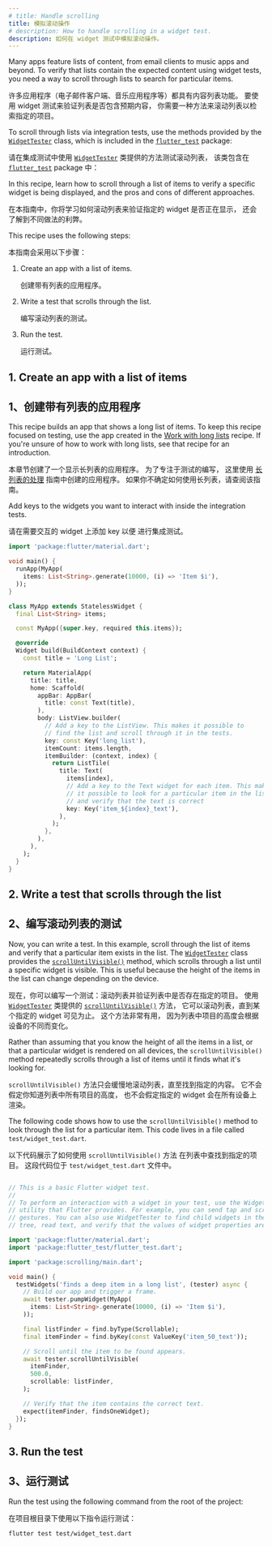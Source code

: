 ```yaml
---
# title: Handle scrolling
title: 模拟滚动操作
# description: How to handle scrolling in a widget test.
description: 如何在 widget 测试中模拟滚动操作。
---
```


<?code-excerpt path-base="cookbook/testing/widget/scrolling/"?>

Many apps feature lists of content,
from email clients to music apps and beyond.
To verify that lists contain the expected content
using widget tests,
you need a way to scroll through lists to search for particular items.

许多应用程序（电子邮件客户端、音乐应用程序等）都具有内容列表功能。
要使用 widget 测试来验证列表是否包含预期内容，
你需要一种方法来滚动列表以检索指定的项目。

To scroll through lists via integration tests,
use the methods provided by the [`WidgetTester`][] class,
which is included in the [`flutter_test`][] package:

请在集成测试中使用 [`WidgetTester`][] 类提供的方法测试滚动列表，
该类包含在 [`flutter_test`][] package 中：

In this recipe, learn how to scroll through a list of items to
verify a specific widget is being displayed,
and the pros and cons of different approaches. 

在本指南中，你将学习如何滚动列表来验证指定的 widget 是否正在显示，
还会了解到不同做法的利弊。

This recipe uses the following steps:

本指南会采用以下步骤：

1. Create an app with a list of items.

   创建带有列表的应用程序。

2. Write a test that scrolls through the list.

   编写滚动列表的测试。

3. Run the test.

   运行测试。

## 1. Create an app with a list of items

## 1、创建带有列表的应用程序

This recipe builds an app that shows a long list of items.
To keep this recipe focused on testing, use the app created in the
[Work with long lists][] recipe.
If you're unsure of how to work with long lists,
see that recipe for an introduction.

本章节创建了一个显示长列表的应用程序。
为了专注于测试的编写，
这里使用 [长列表的处理][Work with long lists] 指南中创建的应用程序。
如果你不确定如何使用长列表，请查阅该指南。

Add keys to the widgets you want to interact with
inside the integration tests.

请在需要交互的 widget 上添加 key 以便
进行集成测试。

<?code-excerpt "lib/main.dart"?>
```dart
import 'package:flutter/material.dart';

void main() {
  runApp(MyApp(
    items: List<String>.generate(10000, (i) => 'Item $i'),
  ));
}

class MyApp extends StatelessWidget {
  final List<String> items;

  const MyApp({super.key, required this.items});

  @override
  Widget build(BuildContext context) {
    const title = 'Long List';

    return MaterialApp(
      title: title,
      home: Scaffold(
        appBar: AppBar(
          title: const Text(title),
        ),
        body: ListView.builder(
          // Add a key to the ListView. This makes it possible to
          // find the list and scroll through it in the tests.
          key: const Key('long_list'),
          itemCount: items.length,
          itemBuilder: (context, index) {
            return ListTile(
              title: Text(
                items[index],
                // Add a key to the Text widget for each item. This makes
                // it possible to look for a particular item in the list
                // and verify that the text is correct
                key: Key('item_${index}_text'),
              ),
            );
          },
        ),
      ),
    );
  }
}
```


## 2. Write a test that scrolls through the list

## 2、编写滚动列表的测试

Now, you can write a test. In this example, scroll through the list of items and
verify that a particular item exists in the list. The [`WidgetTester`][] class
provides the [`scrollUntilVisible()`][] method, which scrolls through a list
until a specific widget is visible. This is useful because the height of the
items in the list can change depending on the device.

现在，你可以编写一个测试：滚动列表并验证列表中是否存在指定的项目。
使用 [`WidgetTester`][] 类提供的 [`scrollUntilVisible()`][] 方法，
它可以滚动列表，直到某个指定的 widget 可见为止。
这个方法非常有用，
因为列表中项目的高度会根据设备的不同而变化。

Rather than assuming that you know the height of all the items
in a list, or that a particular widget is rendered on all devices,
the `scrollUntilVisible()` method repeatedly scrolls through
a list of items until it finds what it's looking for.

`scrollUntilVisible()` 方法只会缓慢地滚动列表，直至找到指定的内容。
它不会假定你知道列表中所有项目的高度，
也不会假定指定的 widget 会在所有设备上渲染。

The following code shows how to use the `scrollUntilVisible()` method
to look through the list for a particular item. This code lives in a
file called `test/widget_test.dart`.

以下代码展示了如何使用 `scrollUntilVisible()` 方法
在列表中查找到指定的项目。
这段代码位于 `test/widget_test.dart` 文件中。

<?code-excerpt "test/widget_test.dart (ScrollWidgetTest)"?>
```dart

// This is a basic Flutter widget test.
//
// To perform an interaction with a widget in your test, use the WidgetTester
// utility that Flutter provides. For example, you can send tap and scroll
// gestures. You can also use WidgetTester to find child widgets in the widget
// tree, read text, and verify that the values of widget properties are correct.

import 'package:flutter/material.dart';
import 'package:flutter_test/flutter_test.dart';

import 'package:scrolling/main.dart';

void main() {
  testWidgets('finds a deep item in a long list', (tester) async {
    // Build our app and trigger a frame.
    await tester.pumpWidget(MyApp(
      items: List<String>.generate(10000, (i) => 'Item $i'),
    ));

    final listFinder = find.byType(Scrollable);
    final itemFinder = find.byKey(const ValueKey('item_50_text'));

    // Scroll until the item to be found appears.
    await tester.scrollUntilVisible(
      itemFinder,
      500.0,
      scrollable: listFinder,
    );

    // Verify that the item contains the correct text.
    expect(itemFinder, findsOneWidget);
  });
}
```

## 3. Run the test

## 3、运行测试

Run the test using the following command from the root of the project:

在项目根目录下使用以下指令运行测试：

```console
flutter test test/widget_test.dart
```

[`flutter_test`]: {{site.api}}flutter/flutter_test/flutter_test-library.html
[`WidgetTester`]: {{site.api}}flutter/flutter_test/WidgetTester-class.html
[`ListView.builder`]: {{site.api}}flutter/widgets/ListView/ListView.builder.html
[`scrollUntilVisible()`]: {{site.api}}flutter/flutter_test/WidgetController/scrollUntilVisible.html
[Work with long lists]: /cookbook/lists/long-lists
